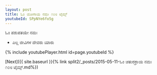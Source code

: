 ```yaml
---
layout: post
title: ಓಂ ಯೋಗಾಯ ನಮಃ ೧೦೮ ಟೈಮ್ಸ್
youtubeId: SPpNYe6fo5g
---
```

 
 
 ಓಂ ಪಶುಪತಯೇ ನಮಃ  
 
 -  ಎಲ್ಲ ಜೀವಿಗಳ ದೇವರು ಯಾರು 
 
  
 
  
 
 
 
 
 
 


{% include youtubePlayer.html id=page.youtubeId %}
 
[Next]({{ site.baseurl }}{% link  split2/_posts/2015-05-11-ಓಂ ಚತುರಶ್ರಾಯ ನಮಃ ೧೦೮ ಟೈಮ್ಸ್.md%})
 
